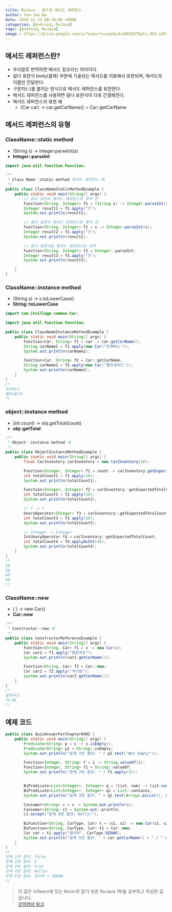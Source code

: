 ```yaml
---
title: RxJava - 함수형 메서드 레퍼런스
author: Yun-Jae Na
date: 2020-12-12 00:10:00 +0900
categories: [Android, RxJava]
tags: [Android, RxJava]
image : https://drive.google.com/uc?export=view&id=1EKGE5Tbptu_0S3-y3Pazr-1vSTtfNy1K
---
```


## 메서드 레퍼런스란?

- 우리말로 번역하면 메서드 참조라는 의미이다.
- 람다 표현식 body(몸체) 부분에 기술되는 메서드를 이용해서 표현되며, 메서드의 이름만 전달한다.
- 구분자(::)를 붙이는 방식으로 메서드 레퍼런스를 표현한다.
- 메서드 레퍼런스를 사용하면 람다 표현식이 더욱 간결해진다.
- 메서드 레퍼런스의 표현 예
  - (Car car) -> car.getCarName() = Car::getCarName

## 메서드 레퍼런스의 유형

### ClassName::static method

- (String s) -> Integer.parseInt(s)
- **Integer::parseInt**

```java
import java.util.function.Function;

/**
 * Class Name::static method 메서드 레퍼런스 예
 */
public class ClassNameStaticMethodExample {
    public static void main(String[] args) {
        // 람다 표현식 메서드 레퍼런스로 축약 전
        Function<String, Integer> f1 = (String s) -> Integer.parseInt(s);
        Integer result1 = f1.apply("3");
        System.out.println(result1);

        // 람다 표현식 메서드 레퍼런스로 축약 전
        Function<String, Integer> f2 = s -> Integer.parseInt(s);
        Integer result2 = f2.apply("3");
        System.out.println(result2);

        // 람다 표현식을 메서드 레퍼런스로 축약
        Function<String, Integer> f3 = Integer::parseInt;
        Integer result3 = f3.apply("3");
        System.out.println(result3);

    }
}
```

### ClassName::instance method

- (String s) -> s.toLowerCase()
- **String::toLowerCase**

```java
import com.itvillage.common.Car;

import java.util.function.Function;

public class ClassNameInstanceMethodExample {
    public static void main(String[] args) {
        Function<Car, String> f1 = car -> car.getCarName();
        String carName1 = f1.apply(new Car("트래버스"));
        System.out.println(carName1);

        Function<Car, String> f2 = Car::getCarName;
        String carName2 = f2.apply(new Car("팰리세이드"));
        System.out.println(carName2);
    }
}
/*
트래버스
팰리세이드
*/
```

### object::instance method

- (int count) -> obj.getTotal(count)
- **obj::getTotal**

```java
/**
 * Object::instance method 예
 */
public class ObjectInstanceMethodExample {
    public static void main(String[] args) {
        final CarInventory carInventory = new CarInventory(10);

        Function<Integer, Integer> f1 = count -> carInventory.getExpectedTotalCount(count);
        int totalCount1 = f1.apply(10);
        System.out.println(totalCount1);

        Function<Integer, Integer> f2 = carInventory::getExpectedTotalCount;
        int totalCount2 = f2.apply(20);
        System.out.println(totalCount2);

        // T -> T
        UnaryOperator<Integer> f3 = carInventory::getExpectedTotalCount;
        int totalCount3 = f3.apply(30);
        System.out.println(totalCount3);

        // Integer -> Integer
        IntUnaryOperator f4 = carInventory::getExpectedTotalCount;
        int totalCount4 = f4.applyAsInt(40);
        System.out.println(totalCount4);
    }
}
/*
20
30
40
50
*/
```

### ClassName::new

- ( ) -> new Car()
- **Car::new**

```java
/**
 * Constructor::new 예
 */
public class ConstructorReferenceExample {
    public static void main(String[] args) {
        Function<String, Car> f1 = s -> new Car(s);
        Car car1 = f1.apply("콜로라도");
        System.out.println(car1.getCarName());

        Function<String, Car> f2 = Car::new;
        Car car2 = f2.apply("카니발");
        System.out.println(car2.getCarName());
    }
}
/*
콜로라도
카니발
*/
```

## 예제 코드

```java
public class QuizAnswerForChapter0402 {
    public static void main(String[] args) {
        Predicate<String> p = s -> s.isEmpty();
        Predicate<String> p1 = String::isEmpty;
        System.out.println("문제 1번 결과: " + p1.test("Not Empty"));

        Function<Integer, String> f = i -> String.valueOf(i);
        Function<Integer, String> f1 = String::valueOf;
        System.out.println("문제 2번 결과: " + f1.apply(3));


        BiPredicate<List<Integer>, Integer> q = (list, num) -> list.contains(num);
        BiPredicate<List<Integer>, Integer> q1 = List::contains;
        System.out.println("문제 3번 결과: " + q1.test(Arrays.asList(1, 3, 5, 7, 9), 9));

        Consumer<String> c = s -> System.out.println(s);
        Consumer<String> c1 = System.out::println;
        c1.accept("문제 4번 결과: Hello!");

        BiFunction<String, CarType, Car> t = (s1, s2) -> new Car(s1, s2);
        BiFunction<String, CarType, Car> t1 = Car::new;
        Car car = t1.apply("말리부", CarType.SEDAN);
        System.out.println("문제 5번 결과: " + car.getCarName() + " / " + car.getCarType());
    }
}
/*
문제 1번 결과: false
문제 2번 결과: 3
문제 3번 결과: true
문제 4번 결과: Hello!
문제 5번 결과: 말리부 / SEDAN
*/
```

> 이 글은 inflearn에 있는 Kevin의 알기 쉬운 RxJava 1부를 공부하고 작성한 글입니다.   
> [강의영상 링크](https://www.inflearn.com/course/%EC%9E%90%EB%B0%94-%EB%A6%AC%EC%95%A1%ED%8B%B0%EB%B8%8C%ED%94%84%EB%A1%9C%EA%B7%B8%EB%9E%98%EB%B0%8D-1#description)
